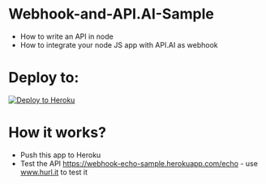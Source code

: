 # Webhook-and-API.AI-Sample

- How to write an API in node
- How to integrate your node JS app with API.AI as webhook

# Deploy to:
[![Deploy to Heroku](https://www.herokucdn.com/deploy/button.svg)](https://heroku.com/deploy)

# How it works?
- Push this app to Heroku
- Test the API https://webhook-echo-sample.herokuapp.com/echo - use www.hurl.it to test it
